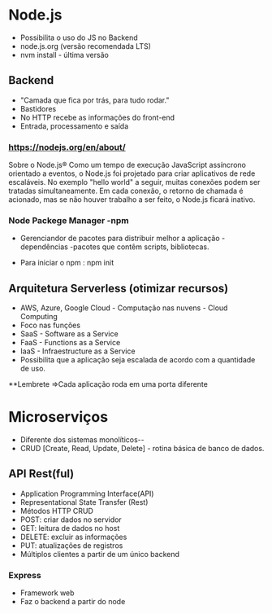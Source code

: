 # Node.js
- Possibilita o uso do JS no Backend
- node.js.org (versão recomendada LTS)
- nvm install - última versão

## Backend
- "Camada que fica por trás, para tudo rodar."
- Bastidores
- No HTTP recebe as informações do front-end
- Entrada, processamento e saída


### https://nodejs.org/en/about/
Sobre o Node.js®
Como um tempo de execução JavaScript assíncrono orientado a eventos, o Node.js foi projetado para criar aplicativos de rede escaláveis. No exemplo "hello world" a seguir, muitas conexões podem ser tratadas simultaneamente. Em cada conexão, o retorno de chamada é acionado, mas se não houver trabalho a ser feito, o Node.js ficará inativo.

### Node Packege Manager -npm

- Gerenciandor de pacotes para distribuir melhor a aplicação - dependências -pacotes que contêm scripts, bibliotecas.

- Para iniciar o npm : npm init

## Arquitetura Serverless (otimizar recursos)
- AWS, Azure, Google Cloud - Computação nas nuvens - Cloud Computing
- Foco nas funções
- SaaS - Software as a Service
- FaaS - Functions as a Service
- IaaS - Infraestructure as a Service
- Possibilita que a aplicação seja escalada de acordo com a quantidade de uso.

**Lembrete =>Cada aplicação roda em uma porta diferente

# Microserviços
- Diferente dos sistemas monolíticos--
- CRUD [Create, Read, Update, Delete] - rotina básica de banco de dados.

## API Rest(ful)
- Application Programming Interface(API)
- Representational State Transfer (Rest)
- Métodos HTTP CRUD
- POST: criar dados no servidor
- GET: leitura de dados no host
- DELETE: excluir as informações
- PUT: atualizações de registros
- Múltiplos clientes a partir de um único backend

### Express
- Framework web
- Faz o backend a partir do node










